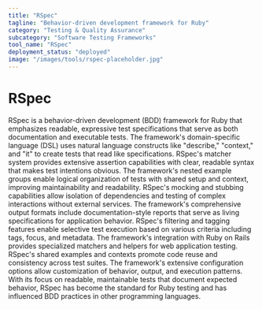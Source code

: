 ```yaml
---
title: "RSpec"
tagline: "Behavior-driven development framework for Ruby"
category: "Testing & Quality Assurance"
subcategory: "Software Testing Frameworks"
tool_name: "RSpec"
deployment_status: "deployed"
image: "/images/tools/rspec-placeholder.jpg"
---
```


# RSpec

RSpec is a behavior-driven development (BDD) framework for Ruby that emphasizes readable, expressive test specifications that serve as both documentation and executable tests. The framework's domain-specific language (DSL) uses natural language constructs like "describe," "context," and "it" to create tests that read like specifications. RSpec's matcher system provides extensive assertion capabilities with clear, readable syntax that makes test intentions obvious. The framework's nested example groups enable logical organization of tests with shared setup and context, improving maintainability and readability. RSpec's mocking and stubbing capabilities allow isolation of dependencies and testing of complex interactions without external services. The framework's comprehensive output formats include documentation-style reports that serve as living specifications for application behavior. RSpec's filtering and tagging features enable selective test execution based on various criteria including tags, focus, and metadata. The framework's integration with Ruby on Rails provides specialized matchers and helpers for web application testing. RSpec's shared examples and contexts promote code reuse and consistency across test suites. The framework's extensive configuration options allow customization of behavior, output, and execution patterns. With its focus on readable, maintainable tests that document expected behavior, RSpec has become the standard for Ruby testing and has influenced BDD practices in other programming languages.
